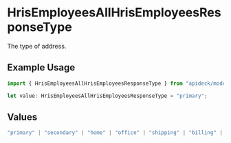 # HrisEmployeesAllHrisEmployeesResponseType

The type of address.

## Example Usage

```typescript
import { HrisEmployeesAllHrisEmployeesResponseType } from "apideck/models/operations";

let value: HrisEmployeesAllHrisEmployeesResponseType = "primary";
```

## Values

```typescript
"primary" | "secondary" | "home" | "office" | "shipping" | "billing" | "other"
```
